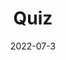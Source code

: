 ---
title: 'Quiz'
date: '2022-07-3'
thumbnail: 'quiz.png'
view: 'https://quiz-xeatrix.netlify.app/'
github: ''
tags: ["ReactJS", "Javascript ", "TailwindCSS"]
---